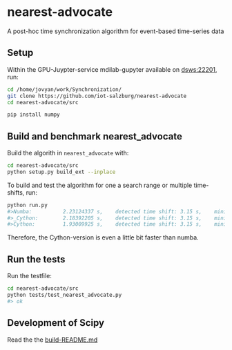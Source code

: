 # nearest-advocate
A post-hoc time synchronization algorithm for event-based time-series data


## Setup

Within the GPU-Juypter-service mdilab-gupyter available on [dsws:22201](http://dsws:22201/), run:

```bash
cd /home/jovyan/work/Synchronization/
git clone https://github.com/iot-salzburg/nearest-advocate
cd nearest-advocate/src

pip install numpy
```


## Build and benchmark nearest_advocate

Build the algorith in `nearest_advocate` with:
```bash
cd nearest-advocate/src
python setup.py build_ext --inplace
```

To build and test the algorithm for one a search range or multiple time-shifts, run:

```bash
python run.py 
#>Numba:          2.23124337 s,    detected time shift: 3.15 s,    minimal mean distance: 0.079412 s
#>_Cython:        2.18392205 s,    detected time shift: 3.15 s,    minimal mean distance: 0.079412 s
#>Cython:         1.93009925 s,    detected time shift: 3.15 s,    minimal mean distance: 0.079412 s
```

Therefore, the Cython-version is even a little bit faster than numba.


## Run the tests

Run the testfile:

```bash
cd nearest-advocate/src
python tests/test_nearest_advocate.py
#> ok
```


## Development of Scipy

Read the the [build-README.md](#scipydev/REAMDE.md)


